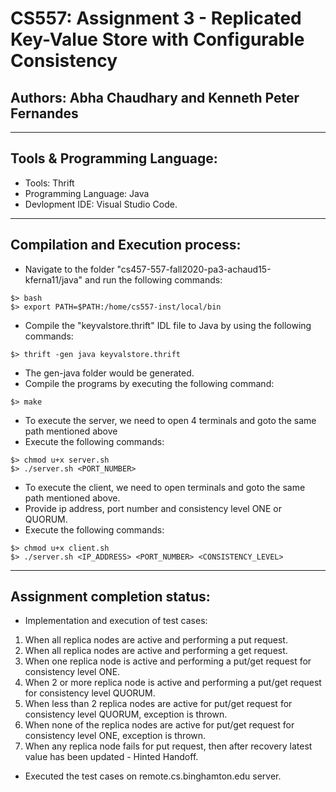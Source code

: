 # CS557: Assignment 3 - Replicated Key-Value Store with Configurable Consistency

## Authors: Abha Chaudhary and Kenneth Peter Fernandes

---

## Tools & Programming Language:
- Tools: Thrift
- Programming Language: Java
- Devlopment IDE: Visual Studio Code.

---

## Compilation and Execution process:
- Navigate to the folder "cs457-557-fall2020-pa3-achaud15-kferna11/java" and run the following commands:
```commandline
$> bash
$> export PATH=$PATH:/home/cs557-inst/local/bin
```
- Compile the "keyvalstore.thrift" IDL file to Java by using the following commands:
```commandline
$> thrift -gen java keyvalstore.thrift
```
- The gen-java folder would be generated.
- Compile the programs by executing the following command:
```commandline
$> make
```
- To execute the server, we need to open 4 terminals and goto the same path mentioned above
- Execute the following commands:
```commandline
$> chmod u+x server.sh
$> ./server.sh <PORT_NUMBER>
```
- To execute the client, we need to open terminals and goto the same path mentioned above.
- Provide ip address, port number and consistency level ONE or QUORUM.
- Execute the following commands:
```commandline
$> chmod u+x client.sh
$> ./server.sh <IP_ADDRESS> <PORT_NUMBER> <CONSISTENCY_LEVEL>
```
---

## Assignment completion status:
- Implementation and execution of test cases:
 1. When all replica nodes are active and performing a put request.
 2. When all replica nodes are active and performing a get request.
 3. When one replica node is active and performing a put/get request for consistency level ONE.
 4. When 2 or more replica node is active and performing a put/get request for consistency level QUORUM.
 5. When less than 2 replica nodes are active for put/get request for consistency level QUORUM, exception is thrown.
 6. When none of the replica nodes are active for put/get request for consistency level ONE, exception is thrown.
 7. When any replica node fails for put request, then after recovery latest value has been updated - Hinted Handoff.

- Executed the test cases on remote.cs.binghamton.edu server.
